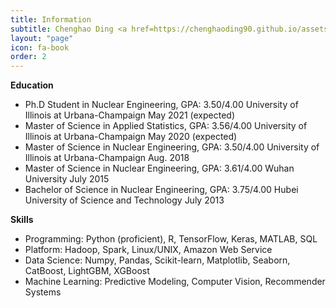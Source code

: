 ```yaml
---
title: Information
subtitle: Chenghao Ding <a href=https://chenghaoding90.github.io/assets/pdfs/Resume-Chenghao-Ding.pdf> (Click to download my resume)</a>
layout: "page"
icon: fa-book
order: 2
---
```


<strong>Education</strong>

<ul>
        <li>Ph.D Student in Nuclear Engineering, GPA: 3.50/4.00
        University of Illinois at Urbana-Champaign  May 2021 (expected) </li>
        <li>Master of Science in Applied Statistics, GPA: 3.56/4.00
        University of Illinois at Urbana-Champaign  May 2020 (expected)</li>
        <li>Master of Science in Nuclear Engineering, GPA: 3.50/4.00 
        University of Illinois at Urbana-Champaign  Aug. 2018</li>
        <li>Master of Science in Nuclear Engineering, GPA: 3.61/4.00 
        Wuhan University  July 2015</li>
        <li>Bachelor of Science in Nuclear Engineering, GPA: 3.75/4.00 
        Hubei University of Science and Technology  July 2013</li>
    </ul>


<strong>Skills</strong>

<ul>
        <li>Programming:
        Python (proficient), R, TensorFlow, Keras, MATLAB, SQL</li>
        <li>Platform:
        Hadoop, Spark, Linux/UNIX, Amazon Web Service</li>
        <li>Data Science: 
        Numpy, Pandas, Scikit-learn, Matplotlib, Seaborn, CatBoost, LightGBM, XGBoost</li>
        <li>Machine Learning: 
        Predictive Modeling, Computer Vision, Recommender Systems</li>
    </ul>
